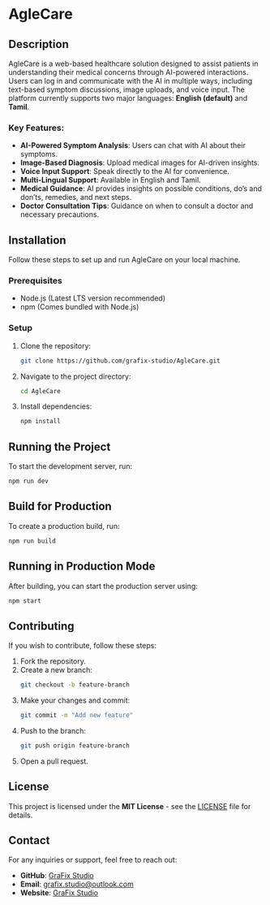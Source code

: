 # AgleCare

## Description

AgleCare is a web-based healthcare solution designed to assist patients in understanding their medical concerns through AI-powered interactions. Users can log in and communicate with the AI in multiple ways, including text-based symptom discussions, image uploads, and voice input. The platform currently supports two major languages: **English (default)** and **Tamil**.

### Key Features:

- **AI-Powered Symptom Analysis**: Users can chat with AI about their symptoms.
- **Image-Based Diagnosis**: Upload medical images for AI-driven insights.
- **Voice Input Support**: Speak directly to the AI for convenience.
- **Multi-Lingual Support**: Available in English and Tamil.
- **Medical Guidance**: AI provides insights on possible conditions, do’s and don’ts, remedies, and next steps.
- **Doctor Consultation Tips**: Guidance on when to consult a doctor and necessary precautions.

## Installation

Follow these steps to set up and run AgleCare on your local machine.

### Prerequisites

- Node.js (Latest LTS version recommended)
- npm (Comes bundled with Node.js)

### Setup

1. Clone the repository:
   ```sh
   git clone https://github.com/grafix-studio/AgleCare.git
   ```
2. Navigate to the project directory:
   ```sh
   cd AgleCare
   ```
3. Install dependencies:
   ```sh
   npm install
   ```

## Running the Project

To start the development server, run:

```sh
npm run dev
```

## Build for Production

To create a production build, run:

```sh
npm run build
```

## Running in Production Mode

After building, you can start the production server using:

```sh
npm start
```

## Contributing

If you wish to contribute, follow these steps:

1. Fork the repository.
2. Create a new branch:
   ```sh
   git checkout -b feature-branch
   ```
3. Make your changes and commit:
   ```sh
   git commit -m "Add new feature"
   ```
4. Push to the branch:
   ```sh
   git push origin feature-branch
   ```
5. Open a pull request.

## License

This project is licensed under the **MIT License** - see the [LICENSE](LICENSE) file for details.

## Contact

For any inquiries or support, feel free to reach out:

- **GitHub**: [GraFix Studio](https://github.com/grafix-studio)
- **Email**: grafix.studio@outlook.com
- **Website**: [GraFix Studio](https://gra-fix-studio.vercel.app/)
